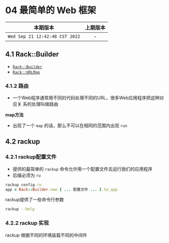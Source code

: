 # 04 最简单的 Web 框架

|本期版本| 上期版本
|:---:|:---:
`Wed Sep 21 12:42:48 CST 2022` | -

## 4.1 Rack::Builder

* [`Rack::Builder`](https://github.com/rack/rack/blob/main/lib/rack/builder.rb)
* [`Rack::URLMap`](https://github.com/rack/rack/blob/main/lib/rack/urlmap.rb)

### 4.1.2 路由

* 一个Web程序通常用不同的代码处理不同的URL，很多Web应用程序把这种对应关 系的处理叫做路由

**map方法**

* 出现了一个 `map` 的话，那么不可以在相同的范围内出现  `run`



## 4.2 rackup



### 4.2.1 rackup配置文件

* 提供的最简单的 `rackup` 命令允许用一个配置文件去运行我们的应用程序
* 后缀必须为 `ru`

```ruby
rackup config.ru
app = Rack::Builder.new { ... 配置文件 ... }.to_app
```

rackup提供了一些命令行参数

```bash
rackup --help
```

### 4.2.2 rackup 实现

rackup 根据不同的环境装载不同的中间件